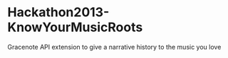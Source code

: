 Hackathon2013-KnowYourMusicRoots
================================

Gracenote API extension to give a narrative history to the music you love

